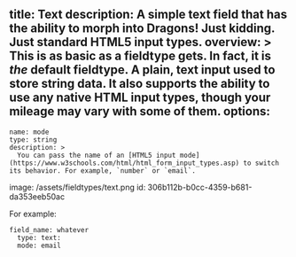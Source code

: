 title: Text
description: A simple text field that has the ability to morph into Dragons! Just kidding. Just standard HTML5 input types.
overview: >
  This is as basic as a fieldtype gets. In fact, it is _the_ default fieldtype. A plain, text input used to store string data. It also supports the ability to use any native HTML input types, though your mileage may vary with some of them.
options:
  -
    name: mode
    type: string
    description: >
      You can pass the name of an [HTML5 input mode](https://www.w3schools.com/html/html_form_input_types.asp) to switch its behavior. For example, `number` or `email`.
image: /assets/fieldtypes/text.png
id: 306b112b-b0cc-4359-b681-da353eeb50ac

For example:
```
field_name: whatever
  type: text:
  mode: email
```
